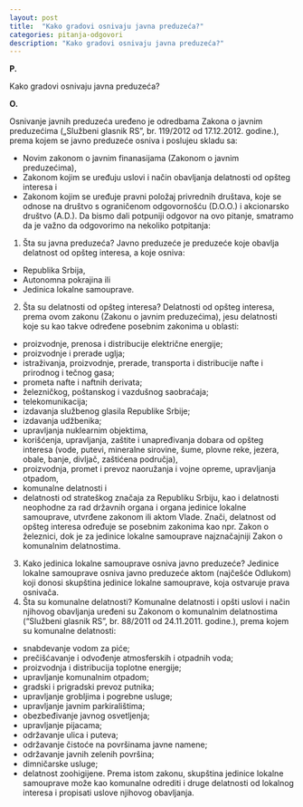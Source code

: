 ```yaml
---
layout: post
title:  "Kako gradovi osnivaju javna preduzeća?"
categories: pitanja-odgovori
description: "Kako gradovi osnivaju javna preduzeća?"
---
```


**P.**

Kako gradovi osnivaju javna preduzeća?


**O.**

Osnivanje javnih preduzeća uređeno je odredbama Zakona o javnim preduzećima („Službeni glasnik RS”, br. 119/2012 od 17.12.2012. godine.), prema kojem se javno preduzeće osniva i poslujeu skladu sa:
- Novim zakonom o javnim finanasijama (Zakonom o javnim preduzećima),
- Zakonom kojim se uređuju uslovi i način obavljanja delatnosti od opšteg interesa i
- Zakonom kojim se uređuje pravni položaj privrednih društava, koje se odnose na društvo s ograničenom odgovornošću (D.O.O.) i akcionarsko društvo (A.D.).
Da bismo dali potpuniji odgovor na ovo pitanje, smatramo da je važno da odgovorimo na nekoliko potpitanja:
1. Šta su javna preduzeća?
Javno preduzeće je preduzeće koje obavlja delatnost od opšteg interesa, a koje osniva:
- Republika Srbija,
- Autonomna pokrajina ili
- Jedinica lokalne samouprave.
2. Šta su delatnosti od opšteg interesa?
Delatnosti od opšteg interesa, prema ovom zakonu (Zakonu o javnim preduzećima), jesu delatnosti koje su kao takve određene posebnim zakonima u oblasti:
- proizvodnje, prenosa i distribucije električne energije;
- proizvodnje i prerade uglja;
- istraživanja, proizvodnje, prerade, transporta i distribucije nafte i prirodnog i tečnog gasa;
- prometa nafte i naftnih derivata;
- železničkog, poštanskog i vazdušnog saobraćaja;
- telekomunikacija;
- izdavanja službenog glasila Republike Srbije;
- izdavanja udžbenika;
- upravljanja nuklearnim objektima,
- korišćenja, upravljanja, zaštite i unapređivanja dobara od opšteg interesa (vode, putevi, mineralne sirovine, šume, plovne reke, jezera, obale, banje, divljač, zaštićena područja),
- proizvodnja, promet i prevoz naoružanja i vojne opreme, upravljanja otpadom,
- komunalne delatnosti i
- delatnosti od strateškog značaja za Republiku Srbiju, kao i delatnosti neophodne za rad državnih organa i organa jedinice lokalne samouprave, utvrđene zakonom ili aktom Vlade.
Znači, delatnost od opšteg interesa određuje se posebnim zakonima kao npr. Zakon o železnici, dok je za jedinice lokalne samouprave najznačajniji Zakon o komunalnim delatnostima.
3. Kako jedinica lokalne samouprave osniva javno preduzeće?
Jedinice lokalne samouprave osniva javno preduzeće aktom (najčešće Odlukom) koji donosi skupština jedinice lokalne samouprave, koja ostvaruje prava osnivača.
4. Šta su komunalne delatnosti?
Komunalne delatnosti i opšti uslovi i način njihovog obavljanja uređeni su Zakonom o komunalnim delatnostima (“Službeni glasnik RS”, br. 88/2011 od 24.11.2011. godine.), prema kojem su komunalne delatnosti:
- snabdevanje vodom za piće;
- prečišćavanje i odvođenje atmosferskih i otpadnih voda;
- proizvodnja i distribucija toplotne energije;
- upravljanje komunalnim otpadom;
- gradski i prigradski prevoz putnika;
- upravljanje grobljima i pogrebne usluge;
- upravljanje javnim parkiralištima;
- obezbeđivanje javnog osvetljenja;
- upravljanje pijacama;
- održavanje ulica i puteva;
- održavanje čistoće na površinama javne namene;
- održavanje javnih zelenih površina;
- dimničarske usluge;
- delatnost zoohigijene.
Prema istom zakonu, skupština jedinice lokalne samouprave može kao komunalne odrediti i druge delatnosti od lokalnog interesa i propisati uslove njihovog obavljanja.